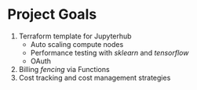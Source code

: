 <h1>Project Goals</h1>
<ol>
   <li>Terraform template for Jupyterhub
<ul>
  <li>Auto scaling compute nodes
  <li>Performance testing with <i>sklearn</i> and <i>tensorflow</i>
  <li>OAuth
  </ul>
  <li>Billing <i>fencing</i> via Functions
  <li>Cost tracking and cost management strategies
    </ol>

